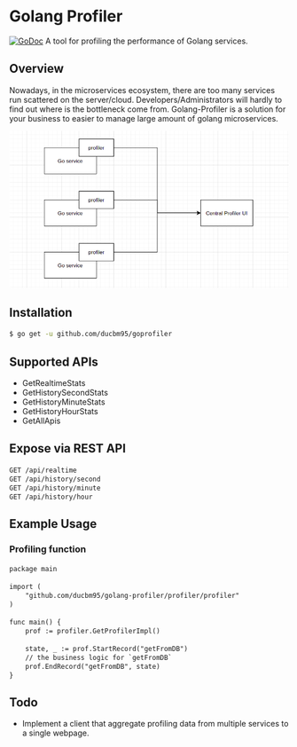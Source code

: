 # Golang Profiler
[![GoDoc](https://pkg.go.dev/badge/github.com/ducbm95/goprofiler)](https://pkg.go.dev/github.com/ducbm95/goprofiler)
A tool for profiling the performance of Golang services.

## Overview
Nowadays, in the microservices ecosystem, there are too many services run scattered on the server/cloud. Developers/Administrators will hardly to find out where is the bottleneck come from. Golang-Profiler is a solution for your business to easier to manage large amount of golang microservices.

![Alt text](resources/core-flow.png?raw=true "Golang profiler Core Flow")

## Installation
```bash
$ go get -u github.com/ducbm95/goprofiler
```

## Supported APIs
- GetRealtimeStats
- GetHistorySecondStats
- GetHistoryMinuteStats
- GetHistoryHourStats
- GetAllApis

## Expose via REST API
```
GET /api/realtime
GET /api/history/second
GET /api/history/minute
GET /api/history/hour
```

## Example Usage
### Profiling function
```golang
package main

import (
	"github.com/ducbm95/golang-profiler/profiler/profiler"
)

func main() {
	prof := profiler.GetProfilerImpl()

	state, _ := prof.StartRecord("getFromDB")
	// the business logic for `getFromDB`
	prof.EndRecord("getFromDB", state)
}
```

## Todo
- Implement a client that aggregate profiling data from multiple services to a single webpage.
